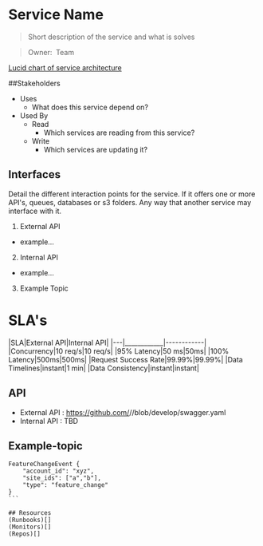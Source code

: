 # Service Name
> Short description of the service and what is solves

> Owner: <Example> Team

[Lucid chart of service architecture]()

##Stakeholders
* Uses
    * What does this service depend on?
* Used By
    * Read
      * Which services are reading from this service?
    * Write
      * Which services are updating it?

## Interfaces
Detail the different interaction points for the service. If it offers one or more API's, queues, databases or s3 folders. Any way that another service may interface with it.
1. External API 
  * example...
2. Internal API 
  * example...
3. Example Topic

# SLA's
|SLA|External API|Internal API|
|---|____________|------------|
|Concurrency|10 req/s|10 req/s|
|95% Latency|50 ms|50ms|
|100% Latency|500ms|500ms|
|Request Success Rate|99.99%|99.99%|
|Data Timelines|instant|1 min|
|Data Consistency|instant|instant|

## API
* External API : https://github.com/<company>/<service>/blob/develop/swagger.yaml
* Internal API : TBD

## Example-topic

```
FeatureChangeEvent {
    "account_id": "xyz",
    "site_ids": ["a","b"],
    "type": "feature_change"
}
``` 

## Resources
(Runbooks)[] 
(Monitors)[]
(Repos)[]
